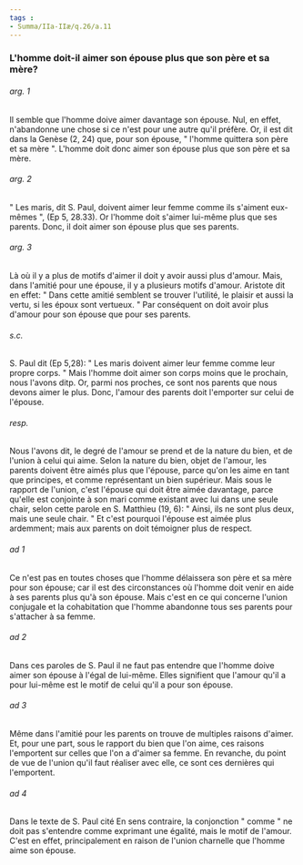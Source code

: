 ```yaml
---
tags : 
- Summa/IIa-IIæ/q.26/a.11
---
```


### L'homme doit-il aimer son épouse plus que son père et sa mère?

###### arg. 1
Il semble que l'homme doive aimer davantage son épouse. Nul, en effet, n'abandonne une chose si ce n'est pour une autre qu'il préfère. Or, il est dit dans la Genèse (2, 24) que, pour son épouse, " l'homme quittera son père et sa mère ". L'homme doit donc aimer son épouse plus que son père et sa mère. 

###### arg. 2
" Les maris, dit S. Paul, doivent aimer leur femme comme ils s'aiment eux-mêmes ", (Ep 5, 28.33). Or l'homme doit s'aimer lui-même plus que ses parents. Donc, il doit aimer son épouse plus que ses parents. 

###### arg. 3
Là où il y a plus de motifs d'aimer il doit y avoir aussi plus d'amour. Mais, dans l'amitié pour une épouse, il y a plusieurs motifs d'amour. Aristote dit en effet: " Dans cette amitié semblent se trouver l'utilité, le plaisir et aussi la vertu, si les époux sont vertueux. " Par conséquent on doit avoir plus d'amour pour son épouse que pour ses parents. 

###### s.c.
S. Paul dit (Ep 5,28): " Les maris doivent aimer leur femme comme leur propre corps. " Mais l'homme doit aimer son corps moins que le prochain, nous l'avons ditp. Or, parmi nos proches, ce sont nos parents que nous devons aimer le plus. Donc, l'amour des parents doit l'emporter sur celui de l'épouse. 

###### resp.
Nous l'avons dit, le degré de l'amour se prend et de la nature du bien, et de l'union à celui qui aime. Selon la nature du bien, objet de l'amour, les parents doivent être aimés plus que l'épouse, parce qu'on les aime en tant que principes, et comme représentant un bien supérieur. Mais sous le rapport de l'union, c'est l'épouse qui doit être aimée davantage, parce qu'elle est conjointe à son mari comme existant avec lui dans une seule chair, selon cette parole en S. Matthieu (19, 6): " Ainsi, ils ne sont plus deux, mais une seule chair. " Et c'est pourquoi l'épouse est aimée plus ardemment; mais aux parents on doit témoigner plus de respect. 

###### ad 1
Ce n'est pas en toutes choses que l'homme délaissera son père et sa mère pour son épouse; car il est des circonstances où l'homme doit venir en aide à ses parents plus qu'à son épouse. Mais c'est en ce qui concerne l'union conjugale et la cohabitation que l'homme abandonne tous ses parents pour s'attacher à sa femme. 

###### ad 2
Dans ces paroles de S. Paul il ne faut pas entendre que l'homme doive aimer son épouse à l'égal de lui-même. Elles signifient que l'amour qu'il a pour lui-même est le motif de celui qu'il a pour son épouse. 

###### ad 3
Même dans l'amitié pour les parents on trouve de multiples raisons d'aimer. Et, pour une part, sous le rapport du bien que l'on aime, ces raisons l'emportent sur celles que l'on a d'aimer sa femme. En revanche, du point de vue de l'union qu'il faut réaliser avec elle, ce sont ces dernières qui l'emportent. 

###### ad 4
Dans le texte de S. Paul cité En sens contraire, la conjonction " comme " ne doit pas s'entendre comme exprimant une égalité, mais le motif de l'amour. C'est en effet, principalement en raison de l'union charnelle que l'homme aime son épouse. 


